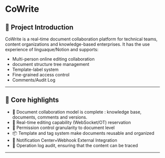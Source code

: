 # CoWrite

## 🚀 Project Introduction

CoWrite is a real-time document collaboration platform for technical teams, content organizations and knowledge-based enterprises. It has the use experience of linguaque/Notion and supports:

- Multi-person online editing collaboration
- document structure tree management
- Template-label system
- Fine-grained access control
- Comments/Audit Log

---

## 🎯 Core highlights

- 🧩 Document collaboration model is complete : knowledge base, documents, comments and versions.
- 🔄 Real-time editing capability (WebSocket/OT) reservation
- 🔐 Permission control granularity to document level
- 📦 Template and tag system make documents reusable and organized
- 🔔 Notification Center+Webhook External Integration
- 📜 Operation log audit, ensuring that the content can be traced

---